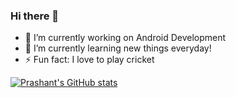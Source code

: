 ### Hi there 👋
- 🔭 I’m currently working on Android Development
- 🌱 I’m currently learning new things everyday!
- ⚡ Fun fact: I love to play cricket

[![Prashant's GitHub stats](https://github-readme-stats.vercel.app/api?username=prashantadesara&show_icons=true)](https://github.com/anuraghazra/github-readme-stats)

<!--
**prashantadesara/prashantadesara** is a ✨ _special_ ✨ repository because its `README.md` (this file) appears on your GitHub profile.

Here are some ideas to get you started:

- 🔭 I’m currently working on ...
- 🌱 I’m currently learning ...
- 👯 I’m looking to collaborate on ...
- 🤔 I’m looking for help with ...
- 💬 Ask me about ...
- 📫 How to reach me: ...
- 😄 Pronouns: ...
- ⚡ Fun fact: ...
-->
